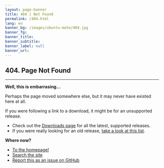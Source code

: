 ```yaml
---
layout: page-banner
title: 404 | Not Found
permalink: /404.html
lang: en
banner_bg: /images/ubuntu-mate/404.jpg
banner_fg:
banner_title:
banner_subtitle:
banner_label: null
banner_url:
---
```


## 404. Page Not Found
---

**Well, this is embarrasing...**

Perhaps the page moved somewhere else, but it may never have existed here at all.

If you were following a link to a download, it might be for an unsupported release.

* Check out the [Downloads page](/download/) for all the latest, supported releases.
* If you were really looking for an old release, [take a look at this list](https://ubuntu-mate.community/old-releases).

**Where now?**

* [To the homepage!](/)
* [Search the site](/search/)
* [Report this as an issue on GitHub](https://github.com/ubuntu-mate/ubuntu-mate.org/issues)
